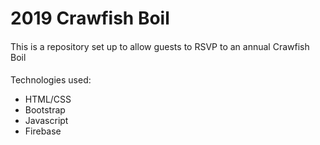 # 2019 Crawfish Boil


#### 
This is a repository set up to allow guests to RSVP to an annual Crawfish Boil 

####
Technologies used: 
* HTML/CSS
* Bootstrap 
* Javascript
* Firebase